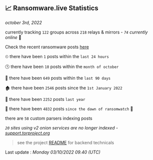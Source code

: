 
## 📈 Ransomware.live Statistics
_october 3rd, 2022_

currently tracking `122` groups across `218` relays & mirrors - _`74` currently online_ 📡

Check the recent ransomware posts [here](https://www.ransomware.live/#/recentposts)


⏲ there have been `1` posts within the `last 24 hours`

🕓 there have been `10` posts within the `month of october`

📅 there have been `649` posts within the `last 90 days`

🏚 there have been `2546` posts since the `1st January 2022`

🚀 there have been `2252` posts `last year`

🦕 there have been `4832` posts `since the dawn of ransomwatch` 🐣

there are `58` custom parsers indexing posts

_`20` sites using v2 onion services are no longer indexed - [support.torproject.org](https://support.torproject.org/onionservices/v2-deprecation/)_

> see the project [README](https://github.com/jmousqueton/ransomwatch#readme) for backend technicals



Last update : _Monday 03/10/2022 09.40 (UTC)_

